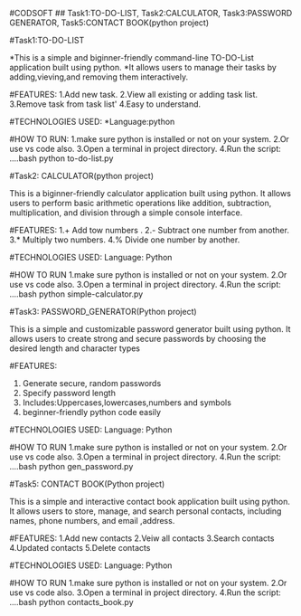 #CODSOFT ## Task1:TO-DO-LIST, Task2:CALCULATOR, Task3:PASSWORD GENERATOR, Task5:CONTACT BOOK(python project)

#Task1:TO-DO-LIST

*This is a simple and biginner-friendly command-line TO-DO-List application built using python.
*It allows users to manage their tasks by adding,vieving,and removing them interactively.

#FEATURES:
1.Add new task.
2.View all existing or adding task list.
3.Remove task from task list'
4.Easy to understand.

#TECHNOLOGIES USED:
*Language:python

#HOW TO RUN:
1.make sure python is installed or not on your system.
2.Or use vs code also.
3.Open a terminal in project directory.
4.Run the script:
....bash
python to-do-list.py 


#Task2: CALCULATOR(python project)

This is a biginner-friendly calculator application built using python.
It allows users to perform basic arithmetic operations like addition, subtraction, multiplication, and division  through a simple console interface.

#FEATURES:
1.+ Add tow numbers .
2.- Subtract one number from another. 
3.* Multiply two numbers.
4.% Divide one number by another.

#TECHNOLOGIES USED:
Language: Python

#HOW TO RUN
1.make sure python is installed or not on your system.
2.Or use vs code also.
3.Open a terminal in project directory.
4.Run the script:
....bash
python simple-calculator.py 


#Task3: PASSWORD_GENERATOR(Python project)

This is a simple and customizable password generator built using python.
It allows users to create strong and secure passwords by choosing the desired length and character types

#FEATURES:
1. Generate secure, random passwords
2. Specify password length
3. Includes:Uppercases,lowercases,numbers and symbols
4. beginner-friendly python code easily

 #TECHNOLOGIES USED:
Language: Python  

#HOW TO RUN
1.make sure python is installed or not on your system.
2.Or use vs code also.
3.Open a terminal in project directory.
4.Run the script:
....bash
python gen_password.py 


#Task5: CONTACT BOOK(Python project)

This is a simple and interactive contact book application built using python.
It allows users to store, manage, and search personal contacts, including names, phone numbers, and email ,address.

#FEATURES:
1.Add new contacts
2.Veiw all contacts
3.Search contacts
4.Updated contacts
5.Delete contacts

 #TECHNOLOGIES USED:
Language: Python  

#HOW TO RUN
1.make sure python is installed or not on your system.
2.Or use vs code also.
3.Open a terminal in project directory.
4.Run the script:
....bash
python contacts_book.py 



